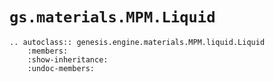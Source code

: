 # `gs.materials.MPM.Liquid`

```{eval-rst}  
.. autoclass:: genesis.engine.materials.MPM.liquid.Liquid
    :members:
    :show-inheritance:
    :undoc-members:
```
